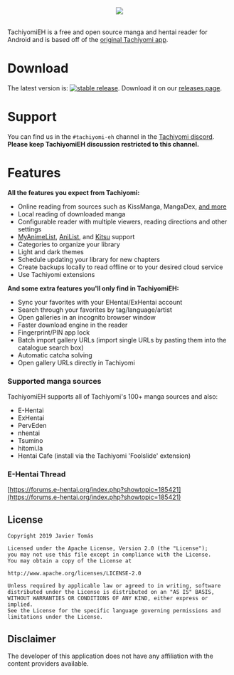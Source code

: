 <div style="text-align:center"><img src ="https://raw.githubusercontent.com/NerdNumber9/TachiyomiEH/master/branding/teh-banner.png" /></div>
<br>

TachiyomiEH is a free and open source manga and hentai reader for Android and is based off of the [original Tachiyomi app](https://github.com/inorichi/tachiyomi).

# Download
The latest version is: [![stable release](https://img.shields.io/github/release/NerdNumber9/TachiyomiEH.svg?maxAge=3600&label=)](https://github.com/NerdNumber9/TachiyomiEH/releases). Download it on our [releases page](https://github.com/NerdNumber9/TachiyomiEH/releases).

# Support
You can find us in the `#tachiyomi-eh` channel in the [Tachiyomi discord](https://discord.gg/tachiyomi). **Please keep TachiyomiEH discussion restricted to this channel.**

# Features

**All the features you expect from Tachiyomi:**
* Online reading from sources such as KissManga, MangaDex, [and more](https://github.com/inorichi/tachiyomi-extensions)
* Local reading of downloaded manga
* Configurable reader with multiple viewers, reading directions and other settings
* [MyAnimeList](https://myanimelist.net/), [AniList](https://anilist.co/), and [Kitsu](https://kitsu.io/explore/anime) support
* Categories to organize your library
* Light and dark themes
* Schedule updating your library for new chapters
* Create backups locally to read offline or to your desired cloud service 
* Use Tachiyomi extensions

**And some extra features you'll only find in TachiyomiEH:**
- Sync your favorites with your EHentai/ExHentai account
- Search through your favorites by tag/language/artist
- Open galleries in an incognito browser window
- Faster download engine in the reader
- Fingerprint/PIN app lock
- Batch import gallery URLs (import single URLs by pasting them into the catalogue search box)
- Automatic catcha solving
- Open gallery URLs directly in Tachiyomi

### Supported manga sources
TachiyomiEH supports all of Tachiyomi's 100+ manga sources and also:
* E-Hentai
* ExHentai
* PervEden
* nhentai
* Tsumino
* hitomi.la
* Hentai Cafe (install via the Tachiyomi 'Foolslide' extension)

### E-Hentai Thread
[https://forums.e-hentai.org/index.php?showtopic=185421](https://forums.e-hentai.org/index.php?showtopic=185421)

## License

    Copyright 2019 Javier Tomás

    Licensed under the Apache License, Version 2.0 (the "License");
    you may not use this file except in compliance with the License.
    You may obtain a copy of the License at

    http://www.apache.org/licenses/LICENSE-2.0

    Unless required by applicable law or agreed to in writing, software
    distributed under the License is distributed on an "AS IS" BASIS,
    WITHOUT WARRANTIES OR CONDITIONS OF ANY KIND, either express or implied.
    See the License for the specific language governing permissions and
    limitations under the License.

## Disclaimer

The developer of this application does not have any affiliation with the content providers available.
